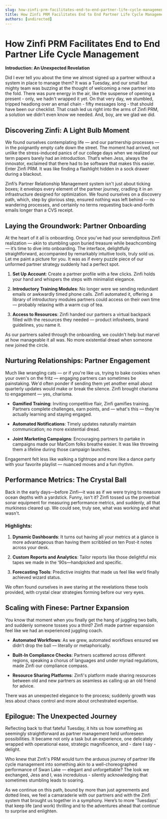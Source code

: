```yaml
---
slug: how-zinfi-prm-facilitates-end-to-end-partner-life-cycle-management
title: How Zinfi PRM Facilitates End to End Partner Life Cycle Management
authors: [undirected]
---
```



# How Zinfi PRM Facilitates End to End Partner Life Cycle Management

**Introduction: An Unexpected Revelation**

Did I ever tell you about the time we almost signed up a partner without a system in place to manage them? It was a Tuesday, and our small but mighty team was buzzing at the thought of welcoming a new partner into the fold. There was pure energy in the air, like the suspense of opening a present - only, we hadn't wrapped it yet. On that very day, we stumbled, tripped headlong over an email chain - fifty messages long - that should have been our checklist. That crash led us right into the arms of Zinfi PRM, a solution we didn’t even know we needed. And, boy, are we glad we did.

## Discovering Zinfi: A Light Bulb Moment

We found ourselves contemplating life — and our partnership processes — in the poignantly empty cafe down the street. The moment had arrived, not unlike the stress-induced panics of our college days when we realized our term papers barely had an introduction. That’s when Jess, always the innovator, exclaimed that there had to be software that makes this easier. Enter Zinfi PRM. It was like finding a flashlight hidden in a sock drawer during a blackout.

Zinfi’s Partner Relationship Management system isn't just about ticking boxes; it envelops every element of the partner journey, cradling it in an infrastructure designed for optimization. We found ourselves on a discovery path, which, step by glorious step, ensured nothing was left behind — no wandering processes, and certainly no terms requesting back-and-forth emails longer than a CVS receipt.

## Laying the Groundwork: Partner Onboarding

At the heart of it all is onboarding. Once you’ve had your serendipitous Zinfi realization — akin to stumbling upon buried treasure while beachcombing — it’s time to dive into onboarding. The interface, delightfully straightforward, accompanied by remarkably intuitive tools, truly sold us. Let me paint a picture for you. It was as if every puzzle piece of our unformed partner strategy suddenly had a perfect spot.

1. **Set Up Account**: Create a partner profile with a few clicks. Zinfi holds your hand and whispers the steps with minimalist elegance.

2. **Introductory Training Modules**: No longer were we sending redundant emails or awkwardly timed phone calls. Zinfi automated it, offering a library of introductory modules partners could access on their own time — probably relaxing with a warm cup of tea.

3. **Access to Resources**: Zinfi handed our partners a virtual backpack filled with the resources they needed — product infosheets, brand guidelines, you name it.

As our partners sailed through the onboarding, we couldn't help but marvel at how manageable it all was. No more existential dread when someone new joined the circle.

## Nurturing Relationships: Partner Engagement

Much like wrangling cats — or if you're like us, trying to bake cookies when your oven's on the fritz — engaging partners can sometimes be painstaking. We'd often ponder if sending them yet another email about quarterly updates would make or break the silence. Zinfi brought charisma to engagement — yes, charisma.

- **Gamified Training**: Inviting competitive flair, Zinfi gamifies training. Partners complete challenges, earn points, and — what's this — they’re actually learning and staying engaged. 

- **Automated Notifications**: Timely updates naturally maintain communication; no more existential dread.

- **Joint Marketing Campaigns**: Encouraging partners to partake in campaigns made our MarCom folks breathe easier. It was like throwing them a lifeline during those campaign launches.

Engagement felt less like walking a tightrope and more like a dance party with your favorite playlist — nuanced moves and a fun rhythm.

## Performance Metrics: The Crystal Ball

Back in the early days—before Zinfi—it was as if we were trying to measure ocean depths with a yardstick. Funny, isn't it? Zinfi tossed us the proverbial sonar equipment for measuring performance metrics, and suddenly, all that murkiness cleared up. We could see, truly see, what was working and what wasn't. 

### Highlights:

1. **Dynamic Dashboards**: It turns out having all your metrics at a glance is more advantageous than having them scribbled on ten Post-it notes across your desk.

2. **Custom Reports and Analytics**: Tailor reports like those delightful mix tapes we made in the ‘90s—handpicked and specific.

3. **Forecasting Tools**: Predictive insights that made us feel like we’d finally achieved wizard status.

We often found ourselves in awe staring at the revelations these tools provided, with crystal clear strategies forming before our very eyes.

## Scaling with Finese: Partner Expansion

You know that moment when you finally get the hang of juggling two balls, and suddenly someone tosses you a third? Zinfi made partner expansion feel like we had an experienced juggling coach.

- **Automated Workflows**: As we grew, automated workflows ensured we didn’t drop the ball — literally or metaphorically.

- **Built-In Compliance Checks**: Partners scattered across different regions, speaking a chorus of languages and under myriad regulations, made Zinfi our compliance compass.

- **Resource Sharing Platforms**: Zinfi's platform made sharing resources between old and new partners as seamless as calling up an old friend for advice.

There was an unexpected elegance to the process; suddenly growth was less about chaos control and more about orchestrated expertise.

## Epilogue: The Unexpected Journey

Reflecting back to that fateful Tuesday, it hits us how something as seemingly straightforward as partner management held unforeseen possibilities. It became not only a task but an experience, one delicately wrapped with operational ease, strategic magnificence, and - dare I say - delight. 

Who knew that Zinfi's PRM would turn the arduous journey of partner life cycle management into something akin to a well-choreographed performance of Swan Lake — elegant and unforgettable? The look we exchanged, Jess and I, was incredulous - silently acknowledging that sometimes stumbling leads to soaring.

As we continue on this path, bound by more than just agreements and dotted lines, we feel a camaraderie with our partners and with the Zinfi system that brought us together in a symphony. Here’s to more 'Tuesdays' that keep life (and work) thrilling and to the adventures ahead that continue to surprise and enlighten.